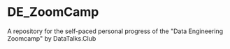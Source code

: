 # DE_ZoomCamp
A repository for the self-paced personal progress of the "Data Engineering Zoomcamp" by DataTalks.Club
